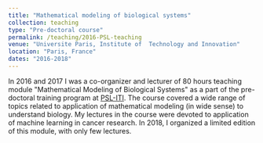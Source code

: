 ```yaml
---
title: "Mathematical modeling of biological systems"
collection: teaching
type: "Pre-doctoral course"
permalink: /teaching/2016-PSL-teaching
venue: "Universite Paris, Institute of  Technology and Innovation"
location: "Paris, France"
dates: "2016-2018"
---
```


In 2016 and 2017 I was a co-organizer and lecturer of 80 hours teaching module "Mathematical Modeling of Biological Systems" 
as a part of the pre-doctoral training program at <a href="https://collegedoctoral.psl.eu/en/psl-doctorate/psl-iti-program/">PSL-ITI</a>.
The course covered a wide range of topics related to application of mathematical modeling (in wide sense) to understand biology.
My lectures in the course were devoted to application of machine learning in cancer research. In 2018, I organized a limited
edition of this module, with only few lectures.
